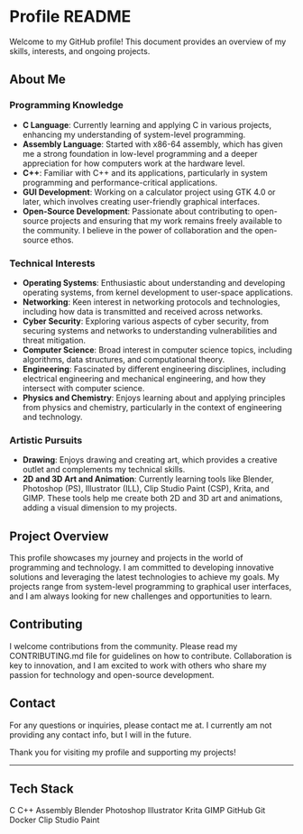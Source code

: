 # Profile README

Welcome to my GitHub profile! This document provides an overview of my skills, interests, and ongoing projects.

## About Me

### Programming Knowledge
- **C Language**: Currently learning and applying C in various projects, enhancing my understanding of system-level programming.
- **Assembly Language**: Started with x86-64 assembly, which has given me a strong foundation in low-level programming and a deeper appreciation for how computers work at the hardware level.
- **C++**: Familiar with C++ and its applications, particularly in system programming and performance-critical applications.
- **GUI Development**: Working on a calculator project using GTK 4.0 or later, which involves creating user-friendly graphical interfaces.
- **Open-Source Development**: Passionate about contributing to open-source projects and ensuring that my work remains freely available to the community. I believe in the power of collaboration and the open-source ethos.

### Technical Interests
- **Operating Systems**: Enthusiastic about understanding and developing operating systems, from kernel development to user-space applications.
- **Networking**: Keen interest in networking protocols and technologies, including how data is transmitted and received across networks.
- **Cyber Security**: Exploring various aspects of cyber security, from securing systems and networks to understanding vulnerabilities and threat mitigation.
- **Computer Science**: Broad interest in computer science topics, including algorithms, data structures, and computational theory.
- **Engineering**: Fascinated by different engineering disciplines, including electrical engineering and mechanical engineering, and how they intersect with computer science.
- **Physics and Chemistry**: Enjoys learning about and applying principles from physics and chemistry, particularly in the context of engineering and technology.

### Artistic Pursuits
- **Drawing**: Enjoys drawing and creating art, which provides a creative outlet and complements my technical skills.
- **2D and 3D Art and Animation**: Currently learning tools like Blender, Photoshop (PS), Illustrator (ILL), Clip Studio Paint (CSP), Krita, and GIMP. These tools help me create both 2D and 3D art and animations, adding a visual dimension to my projects.

## Project Overview

This profile showcases my journey and projects in the world of programming and technology. I am committed to developing innovative solutions and leveraging the latest technologies to achieve my goals. My projects range from system-level programming to graphical user interfaces, and I am always looking for new challenges and opportunities to learn.

## Contributing

I welcome contributions from the community. Please read my CONTRIBUTING.md file for guidelines on how to contribute. Collaboration is key to innovation, and I am excited to work with others who share my passion for technology and open-source development.

## Contact

For any questions or inquiries, please contact me at.
I currently am not providing any contact info, but I will in the future.

Thank you for visiting my profile and supporting my projects!

---

## Tech Stack

C
C++
Assembly
Blender
Photoshop
Illustrator
Krita
GIMP
GitHub
Git
Docker
Clip Studio Paint

